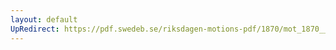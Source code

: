 ```yaml
---
layout: default
UpRedirect: https://pdf.swedeb.se/riksdagen-motions-pdf/1870/mot_1870__ak__00066/mot_1870__ak__00066_002.pdf
---
```

